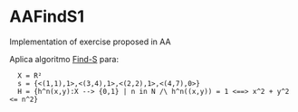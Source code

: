# AAFindS1

Implementation of exercise proposed in AA

Aplica algoritmo [Find-S](https://es.wikipedia.org/wiki/Algoritmo_find-s) para:

~~~
  X = R²  
  s = {<(1,1),1>,<(3,4),1>,<(2,2),1>,<(4,7),0>}  
  H = {h^n(x,y):X --> {0,1} | n in N /\ h^n((x,y)) = 1 <==> x^2 + y^2 <= n^2}  
~~~
